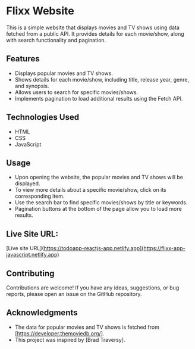 # Flixx Website

This is a simple website that displays movies and TV shows using data fetched from a public API. It provides details for each movie/show, along with search functionality and pagination.

## Features

- Displays popular movies and TV shows.
- Shows details for each movie/show, including title, release year, genre, and synopsis.
- Allows users to search for specific movies/shows.
- Implements pagination to load additional results using the Fetch API.

## Technologies Used

- HTML
- CSS
- JavaScript

## Usage

- Upon opening the website, the popular movies and TV shows will be displayed.
- To view more details about a specific movie/show, click on its corresponding item.
- Use the search bar to find specific movies/shows by title or keywords.
- Pagination buttons at the bottom of the page allow you to load more results.


## Live Site URL:
[Live site URL](https://todoapp-reactjs-app.netlify.app](https://flixx-app-javascript.netlify.app)

## Contributing

Contributions are welcome! If you have any ideas, suggestions, or bug reports, please open an issue on the GitHub repository.

## Acknowledgments

- The data for popular movies and TV shows is fetched from [https://developer.themoviedb.org/].
- This project was inspired by [Brad Traversy].
